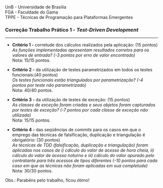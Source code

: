 UnB - Universidade de Brasilia  
FGA - Faculdade do Gama  
TPPE - Técnicas de Programação para Plataformas Emergentes  

### Correção Trabalho Prático 1 - _Test-Driven Development_

---

- **Critério 1 -** corretude dos cálculos realizados pela aplicação: (15 pontos)  
  _As funções implementadas apresentam resultados corretos para os valores de
entrada?  (-3 pontos por erro de valor encontrado)_  
  Nota: 15/15 pontos.

- **Critério 2 -** da utilização de testes parametrizados em todos os testes funcionais:(40 pontos)  
  _Os testes funcionais estão triangulados por parametrização? (-4 pontos por teste não parametrizado)_  
  Nota: 40/40 pontos.

- **Critério 3 -** da utilização de testes de exceção: (15 pontos)  
  _As classes de exceção foram criadas e seus objetos foram capturados por
testes de exceção? (-7 pontos por cada classe de exceção não utilizada)_  
  Nota: 15/15 pontos.

- **Critério 4 -** das seqüências de _commits_ para os casos em que o emprego das técnicas de falsificação, duplicação e triangulação é obrigatório: (30 pontos)  
  _As técnicas de TDD (falsificação, duplicação e triangulação) foram aplicadas
nos casos de i) cálculo do valor de acesso de hora cheia, ii) cálculo do valor
de acesso noturno e iii) cálculo do valor apurado pelo contratante para três
acessos de tipos diferentes (-10 pontos para cada caso em que as técnicas não
foram aplicadas em sua completude)_   
  Nota: 30/30 pontos.

Obs.: Parabéns pelo trabalho, ficou ótimo! 
